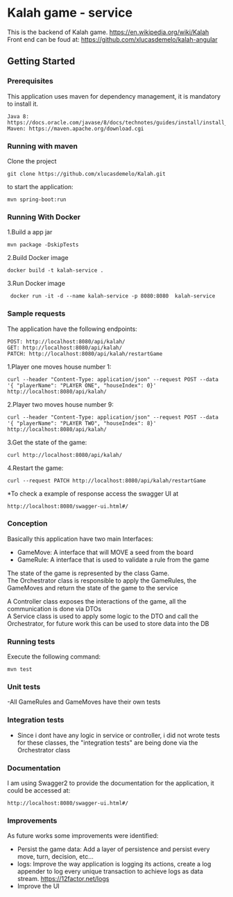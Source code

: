 # Kalah game - service

This is the backend of Kalah game. https://en.wikipedia.org/wiki/Kalah  
Front end can be foud at: https://github.com/xlucasdemelo/kalah-angular

## Getting Started

### Prerequisites

This application uses maven for dependency management, it is mandatory to install it.

```
Java 8: https://docs.oracle.com/javase/8/docs/technotes/guides/install/install_overview.html
Maven: https://maven.apache.org/download.cgi

```

### Running with maven

Clone the project

```
git clone https://github.com/xlucasdemelo/Kalah.git
```

to start the application:

```
mvn spring-boot:run
```

### Running With Docker

1.Build a app jar

```
mvn package -DskipTests
```

2.Build Docker image

```
docker build -t kalah-service .
```

3.Run Docker image

```
 docker run -it -d --name kalah-service -p 8080:8080  kalah-service
```

### Sample requests

The application have the following endpoints:

```
POST: http://localhost:8080/api/kalah/
GET: http://localhost:8080/api/kalah/
PATCH: http://localhost:8080/api/kalah/restartGame
```

1.Player one moves house number 1:

```
curl --header "Content-Type: application/json" --request POST --data '{ "playerName": "PLAYER ONE", "houseIndex": 0}'  http://localhost:8080/api/kalah/
```

2.Player two moves house number 9:

```
curl --header "Content-Type: application/json" --request POST --data '{ "playerName": "PLAYER TWO", "houseIndex": 8}'  http://localhost:8080/api/kalah/
```

3.Get the state of the game:

```
curl http://localhost:8080/api/kalah/
```

4.Restart the game:

```
curl --request PATCH http://localhost:8080/api/kalah/restartGame
```

*To check a example of response access the swagger UI at
```
http://localhost:8080/swagger-ui.html#/
```

### Conception

Basically this application have two main Interfaces:  
- GameMove: A interface that will MOVE a seed from the board 
- GameRule: A interface that is used to validate a rule from the game

The state of the game is represented by the class Game.  
The Orchestrator class is responsible to apply the GameRules, the GameMoves and return the state of the game to the service

A Controller class exposes the interactions of the game, all the communication is done via DTOs  
A Service class is used to apply some logic to the DTO and call the Orchestrator, for future work this can be used to store data into the DB

### Running tests

Execute the following command:

```
mvn test
```

### Unit tests
-All GameRules and GameMoves have their own tests

### Integration tests
- Since i dont have any logic in service or controller, i did not wrote tests for these classes, the "integration tests" are being done via the Orchestrator class   


### Documentation

I am using Swagger2 to provide the documentation for the application, it could be accessed at: 

```
http://localhost:8080/swagger-ui.html#/
```

### Improvements

As future works some improvements were identified:
- Persist the game data: Add a layer of persistence and persist every move, turn, decision, etc...
- logs: Improve the way application is logging its actions, create a log appender to log every unique transaction to achieve logs as data stream. https://12factor.net/logs
- Improve the UI